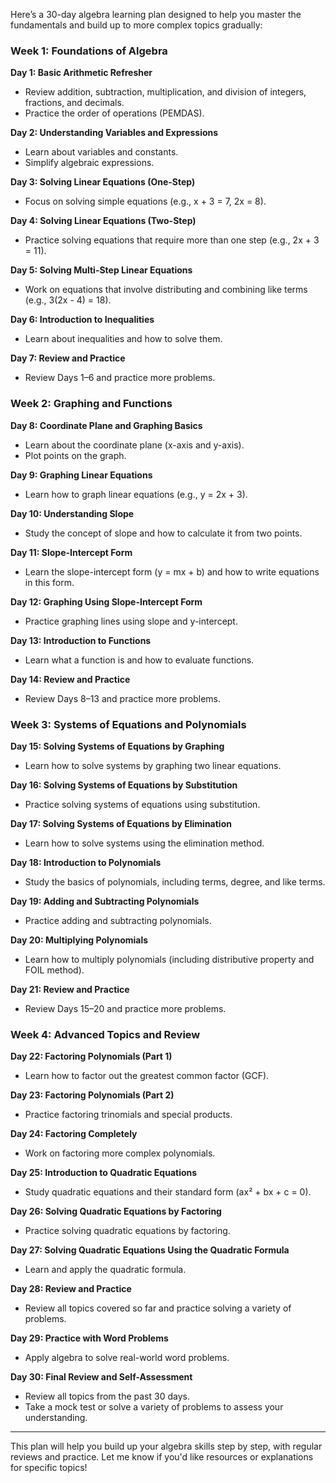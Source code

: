 Here’s a 30-day algebra learning plan designed to help you master the fundamentals and build up to more complex topics gradually:

### Week 1: Foundations of Algebra
**Day 1: Basic Arithmetic Refresher**
- Review addition, subtraction, multiplication, and division of integers, fractions, and decimals.
- Practice the order of operations (PEMDAS).

**Day 2: Understanding Variables and Expressions**
- Learn about variables and constants.
- Simplify algebraic expressions.

**Day 3: Solving Linear Equations (One-Step)**
- Focus on solving simple equations (e.g., x + 3 = 7, 2x = 8).

**Day 4: Solving Linear Equations (Two-Step)**
- Practice solving equations that require more than one step (e.g., 2x + 3 = 11).

**Day 5: Solving Multi-Step Linear Equations**
- Work on equations that involve distributing and combining like terms (e.g., 3(2x - 4) = 18).

**Day 6: Introduction to Inequalities**
- Learn about inequalities and how to solve them.

**Day 7: Review and Practice**
- Review Days 1–6 and practice more problems.

### Week 2: Graphing and Functions
**Day 8: Coordinate Plane and Graphing Basics**
- Learn about the coordinate plane (x-axis and y-axis).
- Plot points on the graph.

**Day 9: Graphing Linear Equations**
- Learn how to graph linear equations (e.g., y = 2x + 3).

**Day 10: Understanding Slope**
- Study the concept of slope and how to calculate it from two points.

**Day 11: Slope-Intercept Form**
- Learn the slope-intercept form (y = mx + b) and how to write equations in this form.

**Day 12: Graphing Using Slope-Intercept Form**
- Practice graphing lines using slope and y-intercept.

**Day 13: Introduction to Functions**
- Learn what a function is and how to evaluate functions.

**Day 14: Review and Practice**
- Review Days 8–13 and practice more problems.

### Week 3: Systems of Equations and Polynomials
**Day 15: Solving Systems of Equations by Graphing**
- Learn how to solve systems by graphing two linear equations.

**Day 16: Solving Systems of Equations by Substitution**
- Practice solving systems of equations using substitution.

**Day 17: Solving Systems of Equations by Elimination**
- Learn how to solve systems using the elimination method.

**Day 18: Introduction to Polynomials**
- Study the basics of polynomials, including terms, degree, and like terms.

**Day 19: Adding and Subtracting Polynomials**
- Practice adding and subtracting polynomials.

**Day 20: Multiplying Polynomials**
- Learn how to multiply polynomials (including distributive property and FOIL method).

**Day 21: Review and Practice**
- Review Days 15–20 and practice more problems.

### Week 4: Advanced Topics and Review
**Day 22: Factoring Polynomials (Part 1)**
- Learn how to factor out the greatest common factor (GCF).

**Day 23: Factoring Polynomials (Part 2)**
- Practice factoring trinomials and special products.

**Day 24: Factoring Completely**
- Work on factoring more complex polynomials.

**Day 25: Introduction to Quadratic Equations**
- Study quadratic equations and their standard form (ax² + bx + c = 0).

**Day 26: Solving Quadratic Equations by Factoring**
- Practice solving quadratic equations by factoring.

**Day 27: Solving Quadratic Equations Using the Quadratic Formula**
- Learn and apply the quadratic formula.

**Day 28: Review and Practice**
- Review all topics covered so far and practice solving a variety of problems.

**Day 29: Practice with Word Problems**
- Apply algebra to solve real-world word problems.

**Day 30: Final Review and Self-Assessment**
- Review all topics from the past 30 days.
- Take a mock test or solve a variety of problems to assess your understanding.

---

This plan will help you build up your algebra skills step by step, with regular reviews and practice. Let me know if you'd like resources or explanations for specific topics!
